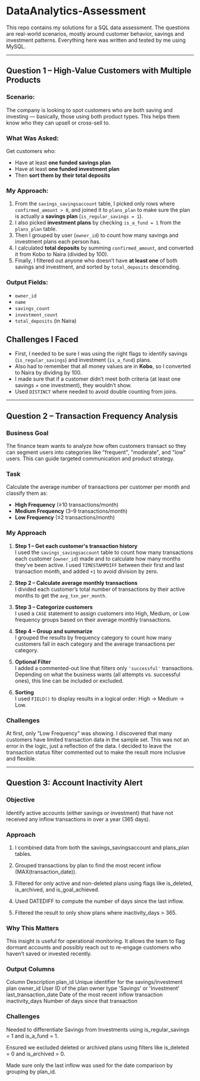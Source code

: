 # DataAnalytics-Assessment
This repo contains my solutions for a SQL data assessment. The questions are real-world scenarios, mostly around customer behavior, savings and investment patterns. Everything here was written and tested by me using MySQL.

---

## Question 1 – High-Value Customers with Multiple Products

### Scenario:
The company is looking to spot customers who are both saving and investing — basically, those using both product types. This helps them know who they can upsell or cross-sell to.


### What Was Asked:
Get customers who:
- Have at least **one funded savings plan**
- Have at least **one funded investment plan**
- Then **sort them by their total deposits**


### My Approach:
1. From the `savings_savingsaccount` table, I picked only rows where `confirmed_amount > 0`, and joined it to `plans_plan` to make sure the plan is actually a **savings plan** (`is_regular_savings = 1`).
2. I also picked **investment plans** by checking `is_a_fund = 1` from the `plans_plan` table.
3. Then I grouped by user (`owner_id`) to count how many savings and investment plans each person has.
4. I calculated **total deposits** by summing `confirmed_amount`, and converted it from Kobo to Naira (divided by 100).
5. Finally, I filtered out anyone who doesn’t have **at least one** of both savings and investment, and sorted by `total_deposits` descending.


### Output Fields:
- `owner_id`
- `name`
- `savings_count`
- `investment_count`
- `total_deposits` (in Naira)


## Challenges I Faced

- First, I needed to be sure I was using the right flags to identify savings (`is_regular_savings`) and investment (`is_a_fund`) plans.
- Also had to remember that all money values are in **Kobo**, so I converted to Naira by dividing by 100.
- I made sure that if a customer didn’t meet both criteria (at least one savings + one investment), they wouldn’t show.
- Used `DISTINCT` where needed to avoid double counting from joins.

---
## Question 2 – Transaction Frequency Analysis

### Business Goal
The finance team wants to analyze how often customers transact so they can segment users into categories like "frequent", "moderate", and "low" users. This can guide targeted communication and product strategy.

### Task
Calculate the average number of transactions per customer per month and classify them as:

- **High Frequency** (≥10 transactions/month)  
- **Medium Frequency** (3–9 transactions/month)  
- **Low Frequency** (≤2 transactions/month)

### My Approach

1. **Step 1 – Get each customer's transaction history**  
   I used the `savings_savingsaccount` table to count how many transactions each customer (`owner_id`) made and to calculate how many months they’ve been active. I used `TIMESTAMPDIFF` between their first and last transaction month, and added `+1` to avoid division by zero.

2. **Step 2 – Calculate average monthly transactions**  
   I divided each customer’s total number of transactions by their active months to get the `avg_txn_per_month`.

3. **Step 3 – Categorize customers**  
   I used a `CASE` statement to assign customers into High, Medium, or Low frequency groups based on their average monthly transactions.

4. **Step 4 – Group and summarize**  
   I grouped the results by frequency category to count how many customers fall in each category and the average transactions per category.

5. **Optional Filter**  
   I added a commented-out line that filters only `'successful'` transactions. Depending on what the business wants (all attempts vs. successful ones), this line can be included or excluded.

6. **Sorting**  
   I used `FIELD()` to display results in a logical order: High → Medium → Low.

### Challenges
At first, only “Low Frequency” was showing. I discovered that many customers have limited transaction data in the sample set. This was not an error in the logic, just a reflection of the data. I decided to leave the transaction status filter commented out to make the result more inclusive and flexible.

---
## Question 3: Account Inactivity Alert

### Objective
Identify active accounts (either savings or investment) that have not received any inflow transactions in over a year (365 days).

### Approach
1. I combined data from both the savings_savingsaccount and plans_plan tables.

2. Grouped transactions by plan to find the most recent inflow (MAX(transaction_date)).

3. Filtered for only active and non-deleted plans using flags like is_deleted, is_archived, and is_goal_achieved.

4. Used DATEDIFF to compute the number of days since the last inflow.

5. Filtered the result to only show plans where inactivity_days > 365.

### Why This Matters
This insight is useful for operational monitoring. It allows the team to flag dormant accounts and possibly reach out to re-engage customers who haven’t saved or invested recently.

### Output Columns
Column	Description
plan_id	Unique identifier for the savings/investment plan
owner_id	User ID of the plan owner
type	'Savings' or 'Investment'
last_transaction_date	Date of the most recent inflow transaction
inactivity_days	Number of days since that transaction

### Challenges
Needed to differentiate Savings from Investments using is_regular_savings = 1 and is_a_fund = 1.

Ensured we excluded deleted or archived plans using filters like is_deleted = 0 and is_archived = 0.

Made sure only the last inflow was used for the date comparison by grouping by plan_id.
